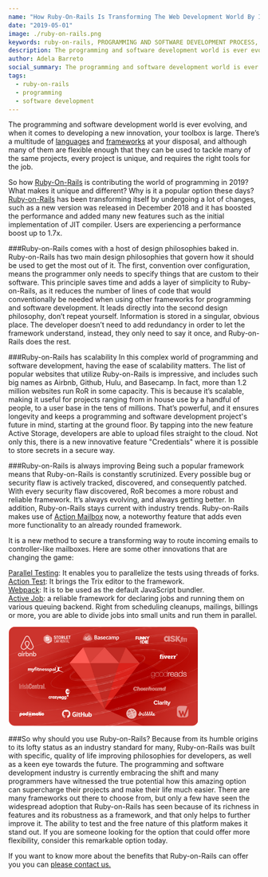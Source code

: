 ```yaml
---
name: "How Ruby-On-Rails Is Transforming The Web Development World By Innovating Programming And Software Development."
date: "2019-05-01"
image: ./ruby-on-rails.png
keywords: ruby-on-rails, PROGRAMMING AND SOFTWARE DEVELOPMENT PROCESS, programming and software development, software development., programming, softwaredevelopment
description: The programming and software development world is ever evolving, and when it comes to developing a new innovation, your toolbox is large. There’s a multitude of languages and frameworks at your disposal, and although many of them are flexible enough that they can be used to tackle many of the same projects, every project is unique, and requires the right tools for the job.
author: Adela Barreto
social_summary: The programming and software development world is ever evolving, and when it comes to developing a new innovation, your toolbox is large. There’s a multitude of languages and frameworks at your disposal, and although many of them are flexible enough that they can be used to tackle many of the same projects, every project is unique, and requires the right tools for the job.
tags:
  - ruby-on-rails
  - programming
  - software development
---
```

The programming and software development world is ever evolving, and when it comes to developing a new innovation, your toolbox is large. There’s a multitude of [languages](https://www.computerscience.org/resources/computer-programming-languages/) and [frameworks](https://magora-systems.com/app-development-framework/) at your disposal, and although many of them are flexible enough that they can be used to tackle many of the same projects, every project is unique, and requires the right tools for the job.

So how [Ruby-On-Rails](https://guides.rubyonrails.org/getting_started.html) is contributing the world of programming in 2019? What makes it unique and different? Why is it a popular option these days?
[Ruby-on-Rails](https://guides.rubyonrails.org/getting_started.html) has been transforming itself by undergoing a lot of changes, such as a new version was released in December 2018 and it has boosted the performance and added many new features such as the initial implementation of JIT compiler. Users are experiencing a performance boost up to 1.7x.

###Ruby-on-Rails comes with a host of design philosophies baked in.
Ruby-on-Rails has two main design philosophies that govern how it should be used to get the most out of it. The first, convention over configuration, means the programmer only needs to specify things that are custom to their software. This principle saves time and adds a layer of simplicity to Ruby-on-Rails, as it reduces the number of lines of code that would conventionally be needed when using other frameworks for programming and software development. 
It leads directly into the second design philosophy, don’t repeat yourself. Information is stored in a singular, obvious place. The developer doesn’t need to add redundancy in order to let the framework understand, instead, they only need to say it once, and Ruby-on-Rails does the rest.

###Ruby-on-Rails has scalability
In this complex world of programming and software development, having the ease of scalability matters.
The list of popular websites that utilize Ruby-on-Rails is impressive, and includes such big names as Airbnb, Github, Hulu, and Basecamp. In fact, more than 1.2 million websites run RoR in some capacity. This is because it’s scalable, making it useful for projects ranging from in house use by a handful of people, to a user base in the tens of millions. That’s powerful, and it ensures longevity and keeps a programming and software development project's future in mind, starting at the ground floor. 
By tapping into the new feature Active Storage, developers are able to upload files straight to the cloud. Not only this, there is a new innovative feature "Credentials" where it is possible to store secrets in a secure way.

###Ruby-on-Rails is always improving
Being such a popular framework means that Ruby-on-Rails is constantly scrutinized. Every possible bug or security flaw is actively tracked, discovered, and consequently patched. With every security flaw discovered, RoR becomes a more robust and reliable framework. It’s always evolving, and always getting better. In addition, Ruby-on-Rails stays current with industry trends. Ruby-on-Rails makes use of [Action Mailbox](https://edgeguides.rubyonrails.org/action_mailbox_basics.html) now, a noteworthy feature that adds even more functionality to an already rounded framework. 

It is a new method to secure a transforming way to route incoming emails to controller-like mailboxes. Here are some other innovations that are changing the game:

[Parallel Testing](https://support.smartbear.com/testcomplete/docs/testing-approaches/parallel-testing.html): It enables you to parallelize the tests using threads of forks.\
[Action Test](https://medium.freecodecamp.org/quick-look-at-action-text-in-rails-6-0-12a8f9f7597f): It brings the Trix editor to the framework.\
[Webpack](https://webpack.js.org/): It is to be used as the default JavaScript bundler.\
[Active Job](https://densitylabs.io/blog/implementing-action-cable-and-active-job-in-rails-5): a reliable framework for declaring jobs and running them on various queuing backend. Right from scheduling cleanups, mailings, billings or more, you are able to divide jobs into small units and run them in parallel.

![Programming and Software development](./card.png)


###So why should you use Ruby-on-Rails?
Because from its humble origins to its lofty status as an industry standard for many, Ruby-on-Rails was built with specific, quality of life improving philosophies for developers, as well as a keen eye towards the future. The programming and software development industry is currently embracing the shift and many programmers have witnessed the true potential how this amazing option can supercharge their projects and make their life much easier. There are many frameworks out there to choose from, but only a few have seen the widespread adoption that Ruby-on-Rails has seen because of its richness in features and its robustness as a framework, and that only helps to further improve it.
The ability to test and the free nature of this platform makes it stand out. If you are someone looking for the option that could offer more flexibility, consider this remarkable option today.

If you want to know more about the benefits that Ruby-on-Rails can offer you you can [please contact us.](https://densitylabs.io/contact-us)
